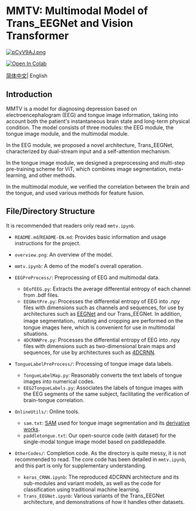 # MMTV: Multimodal Model of Trans_EEGNet and Vision Transformer 

[![pCyV9AJ.png](https://s1.ax1x.com/2023/07/05/pCyV9AJ.png)](https://imgse.com/i/pCyV9AJ)



[![Open In Colab](https://colab.research.google.com/assets/colab-badge.svg)](https://colab.research.google.com/drive/12xHdlALR0JcB1-kgUzjXWo4X0WcZg-Po?usp=sharing)

[简体中文](./README.md)| English

## Introduction

MMTV is a model for diagnosing depression based on electroencephalogram (EEG) and tongue image information, taking into account both the patient's instantaneous brain state and long-term physical condition. The model consists of three modules: the EEG module, the tongue image module, and the multimodal module.

In the EEG module, we proposed a novel architecture, Trans_EEGNet, characterized by dual-stream input and a self-attention mechanism.

In the tongue image module, we designed a preprocessing and multi-step pre-training scheme for ViT, which combines image segmentation, meta-learning, and other methods.

In the multimodal module, we verified the correlation between the brain and the tongue, and used various methods for feature fusion.



## File/Directory Structure

It is recommended that readers only read `mmtv.ipynb`.

- `README.md`/`README-EN.md`: Provides basic information and usage instructions for the project.
- `overview.png`: An overview of the model.
- `mmtv.ipynb`: A demo of the model's overall operation.
- `EEGPreProcess/`: Preprocessing of EEG and multimodal data.
  - `DEofEEG.py`: Extracts the average differential entropy of each channel from .bdf files.
  - `EEGNetPre.py`: Processes the differential entropy of EEG into .npy files with dimensions such as channels and sequences, for use by architectures such as [EEGNet](https://github.com/aliasvishnu/EEGNet) and our Trans_EEGNet. In addition, image segmentation，rotating and cropping are performed on the tongue images here, which is convenient for use in multimodal situations.
  - `4DCRNNPre.py`: Processes the differential entropy of EEG into .npy files with dimensions such as two-dimensional brain maps and sequences, for use by architectures such as [4DCRNN](https://link.springer.com/article/10.1007/s11571-020-09634-1).
- `TongueLabelPreProcess/`: Processing of tongue image data labels.
  - `TongueLabelMap.py`: Reasonably converts the text labels of tongue images into numerical codes.
  - `EEG2TongueLabels.py`: Associates the labels of tongue images with the EEG segments of the same subject, facilitating the verification of brain-tongue correlation.

- `OnlineUtils/`: Online tools.
  - `sam.txt`: [SAM](https://segment-anything.com/) used for tongue image segmentation and its [derivative works](https://github.com/IDEA-Research/Grounded-Segment-Anything).
  - `paddletongue.txt`: Our open-source code (with dataset) for the single-modal tongue image model based on paddlepaddle.

- `OtherCodes/`: Completion code. As the directory is quite messy, it is not recommended to read. The core code has been detailed in `mmtv.ipynb`, and this part is only for supplementary understanding.
  - `keras_CRNN.ipynb`: The reproduced 4DCRNN architecture and its sub-modules and variant models, as well as the code for classification using traditional machine learning.
  - `Trans_EEGNet.ipynb`: Various variants of the Trans_EEGNet architecture, and demonstrations of how it handles other datasets.

